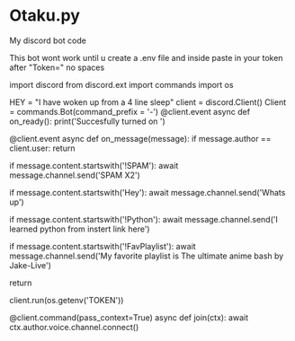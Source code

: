 # Otaku.py
My discord bot code

This bot wont work until u create a .env file and inside paste in your token after "Token=" no spaces 

import discord
from discord.ext import commands
import os


HEY = "I have woken  up from a 4 line sleep"
client = discord.Client()
Client = commands.Bot(command_prefix = '-')
@client.event
async def on_ready():
  print('Succesfully turned on ')
  
@client.event
async def on_message(message):
  if message.author == client.user:
    return

  if message.content.startswith('!SPAM'):
    await message.channel.send('SPAM X2')

  if message.content.startswith('Hey'):
    await message.channel.send('Whats up')
  
  if message.content.startswith('!Python'):
    await message.channel.send('I learned python from instert link here')



  if  message.content.startswith('!FavPlaylist'):
    await message.channel.send('My favorite playlist is The ultimate anime bash by Jake-Live')

  return

client.run(os.getenv('TOKEN'))

@client.command(pass_context=True)
async def join(ctx):
  await ctx.author.voice.channel.connect()
